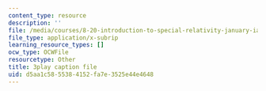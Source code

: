 ```yaml
---
content_type: resource
description: ''
file: /media/courses/8-20-introduction-to-special-relativity-january-iap-2021/d5aa1c5855384152fa7e3525e44e4648_0STE0476EOk.srt
file_type: application/x-subrip
learning_resource_types: []
ocw_type: OCWFile
resourcetype: Other
title: 3play caption file
uid: d5aa1c58-5538-4152-fa7e-3525e44e4648
---
```

